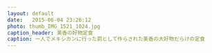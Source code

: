 ```yaml
---
layout: default
date:   2015-06-04 23:26:12
photo: thumb_IMG_1521_1024.jpg
caption_header: 美香の好物定食
caption: 一人でメキシカンに行った罰として作らされた美香の大好物だらけの定食
---
```

